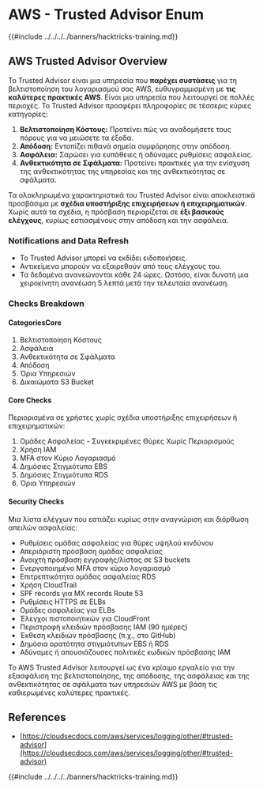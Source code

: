 # AWS - Trusted Advisor Enum

{{#include ../../../../banners/hacktricks-training.md}}

## AWS Trusted Advisor Overview

Το Trusted Advisor είναι μια υπηρεσία που **παρέχει συστάσεις** για τη βελτιστοποίηση του λογαριασμού σας AWS, ευθυγραμμισμένη με **τις καλύτερες πρακτικές AWS**. Είναι μια υπηρεσία που λειτουργεί σε πολλές περιοχές. Το Trusted Advisor προσφέρει πληροφορίες σε τέσσερις κύριες κατηγορίες:

1. **Βελτιστοποίηση Κόστους:** Προτείνει πώς να αναδομήσετε τους πόρους για να μειώσετε τα έξοδα.
2. **Απόδοση:** Εντοπίζει πιθανά σημεία συμφόρησης στην απόδοση.
3. **Ασφάλεια:** Σαρώσει για ευπάθειες ή αδύναμες ρυθμίσεις ασφαλείας.
4. **Ανθεκτικότητα σε Σφάλματα:** Προτείνει πρακτικές για την ενίσχυση της ανθεκτικότητας της υπηρεσίας και της ανθεκτικότητας σε σφάλματα.

Τα ολοκληρωμένα χαρακτηριστικά του Trusted Advisor είναι αποκλειστικά προσβάσιμα με **σχέδια υποστήριξης επιχειρήσεων ή επιχειρηματικών**. Χωρίς αυτά τα σχέδια, η πρόσβαση περιορίζεται σε **έξι βασικούς ελέγχους**, κυρίως εστιασμένους στην απόδοση και την ασφάλεια.

### Notifications and Data Refresh

- Το Trusted Advisor μπορεί να εκδίδει ειδοποιήσεις.
- Αντικείμενα μπορούν να εξαιρεθούν από τους ελέγχους του.
- Τα δεδομένα ανανεώνονται κάθε 24 ώρες. Ωστόσο, είναι δυνατή μια χειροκίνητη ανανέωση 5 λεπτά μετά την τελευταία ανανέωση.

### **Checks Breakdown**

#### CategoriesCore

1. Βελτιστοποίηση Κόστους
2. Ασφάλεια
3. Ανθεκτικότητα σε Σφάλματα
4. Απόδοση
5. Όρια Υπηρεσιών
6. Δικαιώματα S3 Bucket

#### Core Checks

Περιορισμένα σε χρήστες χωρίς σχέδια υποστήριξης επιχειρήσεων ή επιχειρηματικών:

1. Ομάδες Ασφαλείας - Συγκεκριμένες Θύρες Χωρίς Περιορισμούς
2. Χρήση IAM
3. MFA στον Κύριο Λογαριασμό
4. Δημόσιες Στιγμιότυπα EBS
5. Δημόσιες Στιγμιότυπα RDS
6. Όρια Υπηρεσιών

#### Security Checks

Μια λίστα ελέγχων που εστιάζει κυρίως στην αναγνώριση και διόρθωση απειλών ασφαλείας:

- Ρυθμίσεις ομάδας ασφαλείας για θύρες υψηλού κινδύνου
- Απεριόριστη πρόσβαση ομάδας ασφαλείας
- Ανοιχτή πρόσβαση εγγραφής/λίστας σε S3 buckets
- Ενεργοποιημένο MFA στον κύριο λογαριασμό
- Επιτρεπτικότητα ομάδας ασφαλείας RDS
- Χρήση CloudTrail
- SPF records για MX records Route 53
- Ρυθμίσεις HTTPS σε ELBs
- Ομάδες ασφαλείας για ELBs
- Έλεγχοι πιστοποιητικών για CloudFront
- Περιστροφή κλειδιών πρόσβασης IAM (90 ημέρες)
- Έκθεση κλειδιών πρόσβασης (π.χ., στο GitHub)
- Δημόσια ορατότητα στιγμιότυπων EBS ή RDS
- Αδύναμες ή απουσιάζουσες πολιτικές κωδικών πρόσβασης IAM

Το AWS Trusted Advisor λειτουργεί ως ένα κρίσιμο εργαλείο για την εξασφάλιση της βελτιστοποίησης, της απόδοσης, της ασφάλειας και της ανθεκτικότητας σε σφάλματα των υπηρεσιών AWS με βάση τις καθιερωμένες καλύτερες πρακτικές.

## **References**

- [https://cloudsecdocs.com/aws/services/logging/other/#trusted-advisor](https://cloudsecdocs.com/aws/services/logging/other/#trusted-advisor)

{{#include ../../../../banners/hacktricks-training.md}}
